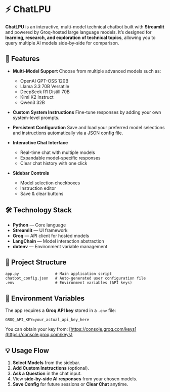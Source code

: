 # ⚡ ChatLPU

**ChatLPU** is an interactive, multi-model technical chatbot built with **Streamlit** and powered by Groq-hosted large language models. It’s designed for **learning, research, and exploration of technical topics**, allowing you to query multiple AI models side-by-side for comparison.

## 🚀 Features

* **Multi-Model Support**
  Choose from multiple advanced models such as:

  * OpenAI GPT-OSS 120B
  * Llama 3.3 70B Versatile
  * DeepSeek R1 Distill 70B
  * Kimi K2 Instruct
  * Qwen3 32B

* **Custom System Instructions**
  Fine-tune responses by adding your own system-level prompts.

* **Persistent Configuration**
  Save and load your preferred model selections and instructions automatically via a JSON config file.

* **Interactive Chat Interface**

  * Real-time chat with multiple models
  * Expandable model-specific responses
  * Clear chat history with one click

* **Sidebar Controls**

  * Model selection checkboxes
  * Instruction editor
  * Save & clear buttons

## 🛠 Technology Stack

* **Python** — Core language
* **Streamlit** — UI framework
* **Groq** — API client for hosted models
* **LangChain** — Model interaction abstraction
* **dotenv** — Environment variable management


## 📂 Project Structure

```
app.py                # Main application script
chatbot_config.json   # Auto-generated user configuration file
.env                  # Environment variables (API keys)
```

## 🔑 Environment Variables

The app requires a **Groq API key** stored in a `.env` file:

```
GROQ_API_KEY=your_actual_api_key_here
```

You can obtain your key from:
[https://console.groq.com/keys](https://console.groq.com/keys)

## 💡 Usage Flow

1. **Select Models** from the sidebar.
2. **Add Custom Instructions** (optional).
3. **Ask a Question** in the chat input.
4. View **side-by-side AI responses** from your chosen models.
5. **Save Config** for future sessions or **Clear Chat** anytime.
